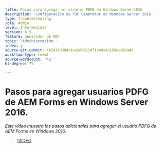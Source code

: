 ```yaml
---
title: Pasos para agregar el usuario PDFG en Windows Server2016
description: 'Configuración de PDF Generator en Windows Server 2016 '
type: Troubleshooting
role: Admin
level: Intermediate
version: 6.5
feature: Generador de PDF
topic: 'Administración '
index: y
source-git-commit: 462417d384c4aa5d99110f1b8dadd165ea9b2a49
workflow-type: tm+mt
source-wordcount: '42'
ht-degree: 7%

---
```



# Pasos para agregar usuarios PDFG de AEM Forms en Windows Server 2016.

*Este vídeo muestra los pasos adicionales para agregar el usuario PDFG de AEM Forms en Windows 2016.*

>[!VIDEO](https://video.tv.adobe.com/v/335479?quality=9&learn=on)

